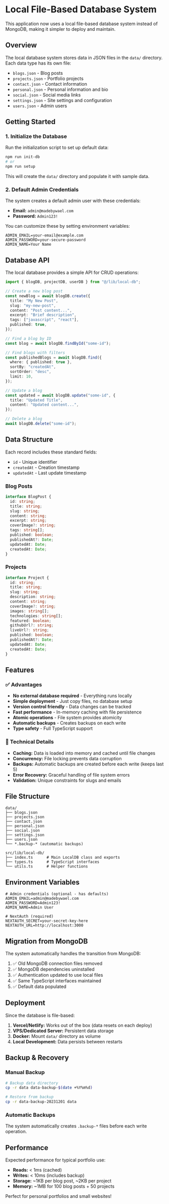 # Local File-Based Database System

This application now uses a local file-based database system instead of MongoDB, making it simpler to deploy and maintain.

## Overview

The local database system stores data in JSON files in the `data/` directory. Each data type has its own file:

- `blogs.json` - Blog posts
- `projects.json` - Portfolio projects
- `contact.json` - Contact information
- `personal.json` - Personal information and bio
- `social.json` - Social media links
- `settings.json` - Site settings and configuration
- `users.json` - Admin users

## Getting Started

### 1. Initialize the Database

Run the initialization script to set up default data:

```bash
npm run init-db
# or
npm run setup
```

This will create the `data/` directory and populate it with sample data.

### 2. Default Admin Credentials

The system creates a default admin user with these credentials:

- **Email:** `admin@madebywael.com`
- **Password:** `Admin123!`

You can customize these by setting environment variables:

```env
ADMIN_EMAIL=your-email@example.com
ADMIN_PASSWORD=your-secure-password
ADMIN_NAME=Your Name
```

## Database API

The local database provides a simple API for CRUD operations:

```typescript
import { blogDB, projectDB, userDB } from "@/lib/local-db";

// Create a new blog post
const newBlog = await blogDB.create({
  title: "My New Post",
  slug: "my-new-post",
  content: "Post content...",
  excerpt: "Brief description",
  tags: ["javascript", "react"],
  published: true,
});

// Find a blog by ID
const blog = await blogDB.findById("some-id");

// Find blogs with filters
const publishedBlogs = await blogDB.find({
  where: { published: true },
  sortBy: "createdAt",
  sortOrder: "desc",
  limit: 10,
});

// Update a blog
const updated = await blogDB.update("some-id", {
  title: "Updated Title",
  content: "Updated content...",
});

// Delete a blog
await blogDB.delete("some-id");
```

## Data Structure

Each record includes these standard fields:

- `id` - Unique identifier
- `createdAt` - Creation timestamp
- `updatedAt` - Last update timestamp

### Blog Posts

```typescript
interface BlogPost {
  id: string;
  title: string;
  slug: string;
  content: string;
  excerpt: string;
  coverImage?: string;
  tags: string[];
  published: boolean;
  publishedAt?: Date;
  updatedAt: Date;
  createdAt: Date;
}
```

### Projects

```typescript
interface Project {
  id: string;
  title: string;
  slug: string;
  description: string;
  content: string;
  coverImage?: string;
  images: string[];
  technologies: string[];
  featured: boolean;
  githubUrl?: string;
  liveUrl?: string;
  published: boolean;
  publishedAt?: Date;
  updatedAt: Date;
  createdAt: Date;
}
```

## Features

### ✅ Advantages

- **No external database required** - Everything runs locally
- **Simple deployment** - Just copy files, no database setup
- **Version control friendly** - Data changes can be tracked
- **Fast performance** - In-memory caching with file persistence
- **Atomic operations** - File system provides atomicity
- **Automatic backups** - Creates backups on each write
- **Type safety** - Full TypeScript support

### 🔧 Technical Details

- **Caching:** Data is loaded into memory and cached until file changes
- **Concurrency:** File locking prevents data corruption
- **Backups:** Automatic backups are created before each write (keeps last 5)
- **Error Recovery:** Graceful handling of file system errors
- **Validation:** Unique constraints for slugs and emails

## File Structure

```
data/
├── blogs.json
├── projects.json
├── contact.json
├── personal.json
├── social.json
├── settings.json
├── users.json
└── *.backup-* (automatic backups)

src/lib/local-db/
├── index.ts      # Main LocalDB class and exports
├── types.ts      # TypeScript interfaces
└── utils.ts      # Helper functions
```

## Environment Variables

```env
# Admin credentials (optional - has defaults)
ADMIN_EMAIL=admin@madebywael.com
ADMIN_PASSWORD=Admin123!
ADMIN_NAME=Admin User

# NextAuth (required)
NEXTAUTH_SECRET=your-secret-key-here
NEXTAUTH_URL=http://localhost:3000
```

## Migration from MongoDB

The system automatically handles the transition from MongoDB:

1. ✅ Old MongoDB connection files removed
2. ✅ MongoDB dependencies uninstalled
3. ✅ Authentication updated to use local files
4. ✅ Same TypeScript interfaces maintained
5. ✅ Default data populated

## Deployment

Since the database is file-based:

1. **Vercel/Netlify:** Works out of the box (data resets on each deploy)
2. **VPS/Dedicated Server:** Persistent data storage
3. **Docker:** Mount `data/` directory as volume
4. **Local Development:** Data persists between restarts

## Backup & Recovery

### Manual Backup

```bash
# Backup data directory
cp -r data data-backup-$(date +%Y%m%d)

# Restore from backup
cp -r data-backup-20231201 data
```

### Automatic Backups

The system automatically creates `.backup-*` files before each write operation.

## Performance

Expected performance for typical portfolio use:

- **Reads:** < 1ms (cached)
- **Writes:** < 10ms (includes backup)
- **Storage:** ~1KB per blog post, ~2KB per project
- **Memory:** ~1MB for 100 blog posts + 50 projects

Perfect for personal portfolios and small websites!
